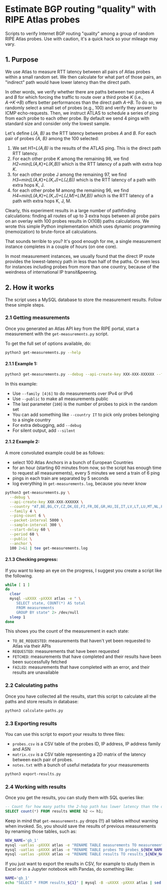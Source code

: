 # Estimate BGP routing "quality" with RIPE Atlas probes
Scripts to verify Internet BGP routing "quality" among a group of random RIPE Atlas probes. 
Use with caution, it's a quick hack so your mileage may vary. 

## 1. Purpose
We use Atlas to measure RTT latency between all pairs of Atlas probes within a small random set. We then calculate for what part of those pairs, an "indirect" path would have lower latency than the direct path.

In other words, we verify whether there are paths between two probes *A* and *B* for which forcing the traffic to route over a third probe *K* (i.e., *A→K→B*) offers better performances than the direct path *A→B*. To do so, we randomly select a small set of probes (e.g., 100) and verify they answer to ICMP echo-requests. Then, we instruct ATLAS to schedule a series of ping from each probe to each other probe. By default we send 4 pings with standard size and consider only the lowest sample. 

Let's define *L(A, B)* as the RTT latency between probes *A* and *B*. For each pair of probes *{A, B}* among the 100 selected:
1.	We set *H1=L(A,B)* is the results of the ATLAS ping. This is the direct path RTT latency.
2.	For each other probe *K* among the remaining 98, we find *H2=min⁡(L(A,K)+L(K,B))* which is the RTT latency of a path with extra hop *K*.
3.	for each other probe J among the remaining 97, we find *H3=min⁡(L(A,K)+L(K,J)+L(J,B))* which is the RTT latency of a path with extra hops K, J.
4.	for each other probe M among the remaining 96, we find *H4=min⁡(L(A,K)+L(K,J)+L(J,M)+L(M,B))* which is the RTT latency of a path with extra hops K, J, M.

Clearly, this experiment results in a large number of pathfinding calculations: finding all routes of up to 3 extra hops between all probe pairs on an overlay with 100 probes results in O(10B) paths calculations. We wrote this simple Python implementation which uses dynamic programming (memoization) to brute-force all calculations. 

That sounds terrible to you? It's good enough for me, a single measurement instance completes in a couple of hours (on one core).

In most measurement instances, we usually found that the direct IP route provides the lowest-latency path in less than half of the paths. Or even less for instances including probes from more than one country, because of the weirdness of international IP transit&peering.

## 2. How it works
The script uses a MySQL database to store the measurement results. Follow these simple steps.

### 2.1 Getting measurements
Once you generated an Atlas API key from the RIPE portal, start a measurement with the `get-measurements.py` script.

To get the full set of options available, do:
```bash
python3 get-measurements.py --help
```

#### 2.1.1 Example 1:
```bash
python3 get-measurements.py --debug --api-create-key XXX-XXX-XXXXXX --family 4 --public 100
```
In this example:
* Use `--family [4|6]` to do measurements over IPv4 or IPv6
* Use `--public` to make all measurements public
* The last parameter (`100`) is the number of probes to pick in the random set
* You can add something like `--country IT` to pick only probes belonging to a single country
* For extra debugging, add `--debug`
* For silent output, add `--silent`

#### 2.1.2 Example 2:
A more convoluted example could be as follows: 
* select 100 Atlas Anchors in a bunch of European Countries
* for an hour (starting 60 minutes from now, so the script has enough time to request all measurements), every 5 minutes we send a train of 6 ping
* pings in each train are separated by 5 seconds
* log everything in `get-measurements.log`, because you never know
```bash
python3 get-measurements.py \
  --debug \
  --api-create-key XXX-XXX-XXXXXX \
  --country "AT,BE,BG,CY,CZ,DK,EE,FI,FR,DE,GR,HU,IE,IT,LV,LT,LU,MT,NL,PL,PT,RO,SK,SI,ES,SE,GB" \
  --family 4 \
  --ping-count 6 \
  --packet-interval 5000 \
  --sample-interval 300 \
  --start-delay 60 \
  --period 60 \
  --public \
  --anchor \
  100 2>&1 | tee get-measurements.log
```

#### 2.1.3 Checking progress:
If you want to keep an eye on the progress, I suggest you create a script like the following.
```bash
while [ 1 ]
do
  clear
  mysql -uXXXX -pXXXX atlas -e " \
     SELECT state, COUNT(*) AS total
     FROM measurements
     GROUP BY state" 2> /dev/null
  sleep 1
done
```
This shows you the count of the measurement in each state:
* `TO_BE_REQUESTED`: measurements that haven't yet been requested to Atlas via their APIs
* `REQUESTED`: measurements that have been requested
* `FETCHED`: measurements that have completed and their results have been been successfully fetched
* `FAILED`: measurements that have completed with an error, and their results are unavailable


### 2.2 Calculating paths
Once you have collected all the results, start this script to calculate all the paths and store results in database:
```bash
python3 calculate-paths.py
```

### 2.3 Exporting results
You can use this script to export your results to three files:
* `probes.csv` is a CSV table of the probes ID, IP address, IP address family and ASN
* `matrix.csv` is a CSV table representing a 2D matrix of the latency between each pair of probes.
* `notes.txt` with a bunch of useful metadata for your measurements
```bash
python3 export-results.py
```

### 2.4 Working with results
Once you get the results, you can study them with SQL queries like:
```SQL
-- Count for how many paths the 2-hop path has lower latency than the direct path:
SELECT count(*) FROM results WHERE h2 <= h1;
```

Keep in mind that `get-measurements.py` drops (!!) all tables without warning when invoked. So, you should save the results of previous measurements by renaming those tables, such as:
```bash
NEW_NAME='gb_1'
mysql -uatlas -pXXXX atlas -e "RENAME TABLE measurements TO measurements_${NEW_NAME};"
mysql -uatlas -pXXXX atlas -e "RENAME TABLE probes TO probes_${NEW_NAME};"
mysql -uatlas -pXXXX atlas -e "RENAME TABLE results TO results_${NEW_NAME};"
```

If you just want to export the results in CSV, for example to study them in Excel or in a Jupyter notebook with Pandas, do something like: 
```bash
NAME='gb_1'
echo "SELECT * FROM results_${1}" | mysql -B -uXXXX -pXXXX atlas | sed -e 's/\t/,/g' > ${1}.csv
```
